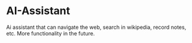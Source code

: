 # AI-Assistant

Ai assistant that can navigate the web, search in wikipedia, record notes, etc. More functionality in the future.
